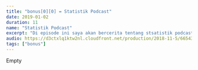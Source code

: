 ```yaml
---
title: "bonus[0][0] = Statistik Podcast"
date: 2019-01-02
duration: 11
name: "Statistik Podcast"
excerpt: "Di episode ini saya akan bercerita tentang stsatistik podcast ceritanya developer ini sepanjang tahun 2018."
audio: https://d3ctxlq1ktw2nl.cloudfront.net/production/2018-11-5/6654342-44100-2-ea788803cf0b6.m4a
tags: ["bonus"]
---
```


Empty
